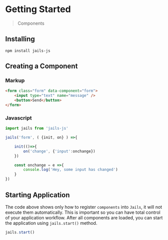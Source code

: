 # Getting Started
<!--{h1:.massive-header.-with-tagline}-->

> Components

## Installing

```
npm install jails-js
```

## Creating a Component

### Markup

```html
<form class="form" data-component="form">
    <input type="text" name="message" />
    <button>Send</button>
</form>

```

### Javascript
```js
import jails from 'jails-js'

jails('form', ( {init, on} ) =>{

	init(()=>{
		on('change', {'input':onchange})
	})

	const onchange = e =>{
		console.log('Hey, some input has changed')
	}
})
```

## Starting Application

The code above shows only how to register `components` into `Jails`, it will not execute them automatically. This is important so you can have total control of your application workflow. After all components are loaded, you can start the application using `jails.start()` method.

```js
jails.start()
```
